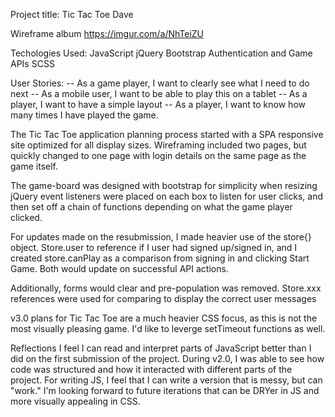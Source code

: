 Project title: Tic Tac Toe Dave

Wireframe album
https://imgur.com/a/NhTeiZU

Techologies Used:
JavaScript
jQuery
Bootstrap
Authentication and Game APIs
SCSS

User Stories:
-- As a game player, I want to clearly see what I need to do next
-- As a mobile user, I want to be able to play this on a tablet
-- As a player, I want to have a simple layout
-- As a player, I want to know how many times I have played the game.

The Tic Tac Toe application planning process started with a SPA responsive site optimized for all display sizes. Wireframing included two pages, but quickly changed to one page with login details on the same page as the game itself.

The game-board was designed with bootstrap for simplicity when resizing jQuery event listeners were placed on each box to listen for user clicks, and then set off a chain of functions depending on what the game player clicked.

For updates made on the resubmission, I made heavier use of the store{} object.
Store.user to reference if I user had signed up/signed in, and I created store.canPlay
as a comparison from signing in and clicking Start Game. Both would update on
successful API actions.

Additionally, forms would clear and pre-population was removed. Store.xxx references
were used for comparing to display the correct user messages

v3.0 plans for Tic Tac Toe are a much heavier CSS focus, as this is not the
most visually pleasing game. I'd like to leverge setTimeout functions as well.

Reflections
I feel I can read and interpret parts of JavaScript better than I did on the
first submission of the project. During v2.0, I was able to see how code was structured
and how it interacted with different parts of the project. For writing JS, I
feel that I can write a version that is messy, but can "work." I'm looking
forward to future iterations that can be DRYer in JS and more visually
appealing in CSS.

